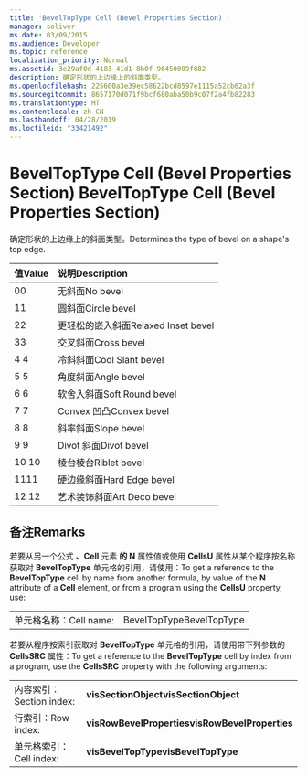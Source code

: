 ```yaml
---
title: 'BevelTopType Cell (Bevel Properties Section) '
manager: soliver
ms.date: 03/09/2015
ms.audience: Developer
ms.topic: reference
localization_priority: Normal
ms.assetid: 3e29af0d-4183-41d1-8b0f-96450089f882
description: 确定形状的上边缘上的斜面类型。
ms.openlocfilehash: 225600a3e39ec58622bcd8597e1115a52cb62a3f
ms.sourcegitcommit: 8657170d071f9bcf680aba50b9c07f2a4fb82283
ms.translationtype: MT
ms.contentlocale: zh-CN
ms.lasthandoff: 04/28/2019
ms.locfileid: "33421492"
---
```

# <a name="beveltoptype-cell-bevel-properties-section"></a><span data-ttu-id="a44ac-103">BevelTopType Cell (Bevel Properties Section) </span><span class="sxs-lookup"><span data-stu-id="a44ac-103">BevelTopType Cell (Bevel Properties Section)</span></span>

<span data-ttu-id="a44ac-104">确定形状的上边缘上的斜面类型。</span><span class="sxs-lookup"><span data-stu-id="a44ac-104">Determines the type of bevel on a shape's top edge.</span></span> 
  
|<span data-ttu-id="a44ac-105">**值**</span><span class="sxs-lookup"><span data-stu-id="a44ac-105">**Value**</span></span>|<span data-ttu-id="a44ac-106">**说明**</span><span class="sxs-lookup"><span data-stu-id="a44ac-106">**Description**</span></span>|
|:-----|:-----|
|<span data-ttu-id="a44ac-107">0</span><span class="sxs-lookup"><span data-stu-id="a44ac-107">0</span></span>  <br/> |<span data-ttu-id="a44ac-108">无斜面</span><span class="sxs-lookup"><span data-stu-id="a44ac-108">No bevel</span></span>  <br/> |
|<span data-ttu-id="a44ac-109">1</span><span class="sxs-lookup"><span data-stu-id="a44ac-109">1</span></span>  <br/> |<span data-ttu-id="a44ac-110">圆斜面</span><span class="sxs-lookup"><span data-stu-id="a44ac-110">Circle bevel</span></span>  <br/> |
|<span data-ttu-id="a44ac-111">2</span><span class="sxs-lookup"><span data-stu-id="a44ac-111">2</span></span>  <br/> |<span data-ttu-id="a44ac-112">更轻松的嵌入斜面</span><span class="sxs-lookup"><span data-stu-id="a44ac-112">Relaxed Inset bevel</span></span>  <br/> |
|<span data-ttu-id="a44ac-113">3</span><span class="sxs-lookup"><span data-stu-id="a44ac-113">3</span></span>  <br/> |<span data-ttu-id="a44ac-114">交叉斜面</span><span class="sxs-lookup"><span data-stu-id="a44ac-114">Cross bevel</span></span>  <br/> |
|<span data-ttu-id="a44ac-115">4 </span><span class="sxs-lookup"><span data-stu-id="a44ac-115">4</span></span>  <br/> |<span data-ttu-id="a44ac-116">冷斜斜面</span><span class="sxs-lookup"><span data-stu-id="a44ac-116">Cool Slant bevel</span></span>  <br/> |
|<span data-ttu-id="a44ac-117">5 </span><span class="sxs-lookup"><span data-stu-id="a44ac-117">5</span></span>  <br/> |<span data-ttu-id="a44ac-118">角度斜面</span><span class="sxs-lookup"><span data-stu-id="a44ac-118">Angle bevel</span></span>  <br/> |
|<span data-ttu-id="a44ac-119">6 </span><span class="sxs-lookup"><span data-stu-id="a44ac-119">6</span></span>  <br/> |<span data-ttu-id="a44ac-120">软舍入斜面</span><span class="sxs-lookup"><span data-stu-id="a44ac-120">Soft Round bevel</span></span>  <br/> |
|<span data-ttu-id="a44ac-121">7 </span><span class="sxs-lookup"><span data-stu-id="a44ac-121">7</span></span>  <br/> |<span data-ttu-id="a44ac-122">Convex 凹凸</span><span class="sxs-lookup"><span data-stu-id="a44ac-122">Convex bevel</span></span>  <br/> |
|<span data-ttu-id="a44ac-123">8 </span><span class="sxs-lookup"><span data-stu-id="a44ac-123">8</span></span>  <br/> |<span data-ttu-id="a44ac-124">斜率斜面</span><span class="sxs-lookup"><span data-stu-id="a44ac-124">Slope bevel</span></span>  <br/> |
|<span data-ttu-id="a44ac-125">9 </span><span class="sxs-lookup"><span data-stu-id="a44ac-125">9</span></span>  <br/> |<span data-ttu-id="a44ac-126">Divot 斜面</span><span class="sxs-lookup"><span data-stu-id="a44ac-126">Divot bevel</span></span>  <br/> |
|<span data-ttu-id="a44ac-127">10  </span><span class="sxs-lookup"><span data-stu-id="a44ac-127">10</span></span>  <br/> |<span data-ttu-id="a44ac-128">棱台棱台</span><span class="sxs-lookup"><span data-stu-id="a44ac-128">Riblet bevel</span></span>  <br/> |
|<span data-ttu-id="a44ac-129">11</span><span class="sxs-lookup"><span data-stu-id="a44ac-129">11</span></span>  <br/> |<span data-ttu-id="a44ac-130">硬边缘斜面</span><span class="sxs-lookup"><span data-stu-id="a44ac-130">Hard Edge bevel</span></span>  <br/> |
|<span data-ttu-id="a44ac-131">12 </span><span class="sxs-lookup"><span data-stu-id="a44ac-131">12</span></span>  <br/> |<span data-ttu-id="a44ac-132">艺术装饰斜面</span><span class="sxs-lookup"><span data-stu-id="a44ac-132">Art Deco bevel</span></span>  <br/> |
   
## <a name="remarks"></a><span data-ttu-id="a44ac-133">备注</span><span class="sxs-lookup"><span data-stu-id="a44ac-133">Remarks</span></span>

<span data-ttu-id="a44ac-134">若要从另一个公式 **、Cell** 元素 **的 N** 属性值或使用 **CellsU** 属性从某个程序按名称获取对 **BevelTopType** 单元格的引用，请使用：</span><span class="sxs-lookup"><span data-stu-id="a44ac-134">To get a reference to the **BevelTopType** cell by name from another formula, by value of the **N** attribute of a **Cell** element, or from a program using the **CellsU** property, use:</span></span> 
  
|||
|:-----|:-----|
|<span data-ttu-id="a44ac-135">单元格名称：</span><span class="sxs-lookup"><span data-stu-id="a44ac-135">Cell name:</span></span>  <br/> |<span data-ttu-id="a44ac-136">BevelTopType</span><span class="sxs-lookup"><span data-stu-id="a44ac-136">BevelTopType</span></span>  <br/> |
   
<span data-ttu-id="a44ac-137">若要从程序按索引获取对 **BevelTopType** 单元格的引用，请使用带下列参数的 **CellsSRC** 属性：</span><span class="sxs-lookup"><span data-stu-id="a44ac-137">To get a reference to the **BevelTopType** cell by index from a program, use the **CellsSRC** property with the following arguments:</span></span> 
  
|||
|:-----|:-----|
|<span data-ttu-id="a44ac-138">内容索引：</span><span class="sxs-lookup"><span data-stu-id="a44ac-138">Section index:</span></span>  <br/> |<span data-ttu-id="a44ac-139">**visSectionObject**</span><span class="sxs-lookup"><span data-stu-id="a44ac-139">**visSectionObject**</span></span> <br/> |
|<span data-ttu-id="a44ac-140">行索引：</span><span class="sxs-lookup"><span data-stu-id="a44ac-140">Row index:</span></span>  <br/> |<span data-ttu-id="a44ac-141">**visRowBevelProperties**</span><span class="sxs-lookup"><span data-stu-id="a44ac-141">**visRowBevelProperties**</span></span> <br/> |
|<span data-ttu-id="a44ac-142">单元格索引：</span><span class="sxs-lookup"><span data-stu-id="a44ac-142">Cell index:</span></span>  <br/> |<span data-ttu-id="a44ac-143">**visBevelTopType**</span><span class="sxs-lookup"><span data-stu-id="a44ac-143">**visBevelTopType**</span></span> <br/> |
   


